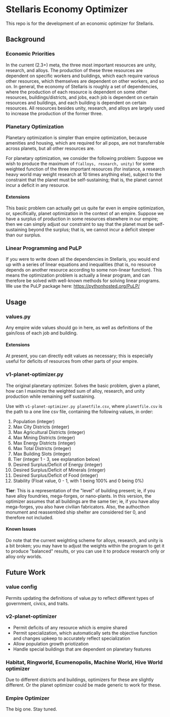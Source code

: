 # Stellaris Economy Optimizer

This repo is for the development of an economic optimizer for Stellaris.

## Background

### Economic Priorities

In the current (2.3+) meta, the three most important resources are unity, research, and alloys.
The production of these three resources are dependent on specific workers and buildings, which each require various other resources, which themselves are dependent on other workers, and so on.
In general, the economy of Stellaris is roughly a set of dependencies, where the production of each resource is dependent on some other resources, buildings/districts, and jobs, each job is dependent on certain resources and buildings, and each building is dependent on certain resources.
All resources besides unity, research, and alloys are largely used to increase the production of the former three.

### Planetary Optimization

Planetary optimization is simpler than empire optimization, because amenities and housing, which are required for all pops, are not transferrable across planets, but all other resources are. 

For planetary optimization, we consider the following problem: Suppose we wish to produce the maximum of `f(alloys, research, unity)` for some weighted function of the three important resources (for instance, a research heavy world may weight research at 10 times anything else), subject to the constraint that the planet must be self-sustaining; that is, the planet cannot incur a deficit in any resource.

#### Extensions

This basic problem can actually get us quite far even in empire optimization, or, specifically, planet optimization in the context of an empire. Suppose we have a surplus of production in some resources elsewhere in our empire; then we can simply adjust our constraint to say that the planet must be self-sustaining beyond the surplus; that is, we cannot incur a deficit steeper than our surplus.

### Linear Programming and PuLP

If you were to write down all the dependencies in Stellaris, you would end up with a series of linear equations and inequalities (that is, no resource depends on another resource according to some non-linear function). This means the optimization problem is actually a linear program, and can therefore be solved with well-known methods for solving linear programs. We use the PuLP package here: https://pythonhosted.org/PuLP/

## Usage

### values.py

Any empire wide values should go in here, as well as definitions of the gain/loss of each job and building.

#### Extensions

At present, you can directly edit values as necessary; this is especially useful for deficits of resources from other parts of your empire.

### v1-planet-optimizer.py

The original planetary optimizer. Solves the basic problem, given a planet, how can I maximize the weighted sum of alloy, research, and unity production while remaining self sustaining. 

Use with `v1-planet-optimizer.py planetfile.csv`, where `planetfile.csv` is the path to a one line csv file, containing the following values, in order:

1. Population (integer)
2. Max City Districts (integer)
3. Max Agricultural Districts (integer)
4. Max Mining Districts (integer)
5. Max Energy Districts (integer)
6. Max Total Districts (integer)
7. Max Building Slots (integer)
8. Tier (integer 1 - 3, see explanation below)
9. Desired Surplus/Deficit of Energy (integer)
10. Desired Surplus/Deficit of Minerals (integer)
11. Desired Surplus/Deficit of Food (integer)
12. Stability (Float value, 0 - 1, with 1 being 100% and 0 being 0%)

**Tier**: This is a representation of the "level" of building present; ie, if you have alloy foundries, mega-forges, or nano-plants. In this version, the optimizer assumes that all buildings are the same tier; ie, if you have alloy mega-forges, you also have civilian fabricators. Also, the authocthon monument and reassembled ship shelter are considered tier 0, and therefore not included.

#### Known Issues

Do note that the current weighting scheme for alloys, research, and unity is a bit broken; you may have to adjust the weights within the program to get it to produce "balanced" results, or you can use it to produce research only or alloy only worlds.

## Future Work

### value config

Permits updating the definitions of value.py to reflect different types of government, civics, and traits.

### v2-planet-optimizer

* Permit deficits of any resource which is empire shared
* Permit specialization, which automatically sets the objective function and changes upkeep to accurately reflect specialization
* Allow population growth priotization
* Handle special buildings that are dependent on planetary features

### Habitat, Ringworld, Ecumenopolis, Machine World, Hive World optimizer

Due to different districts and buildings, optimizers for these are slightly different. Or the planet optimizer could be made generic to work for these.

### Empire Optimizer

The big one. Stay tuned.
